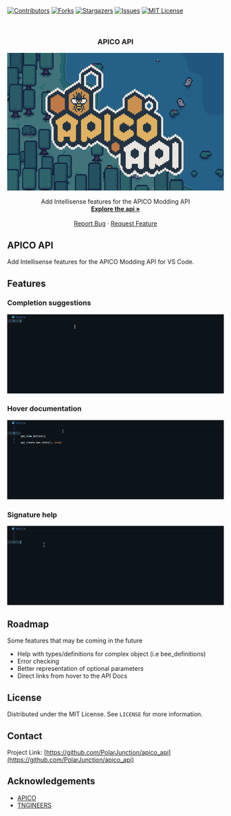 [![Contributors][contributors-shield]][contributors-url]
[![Forks][forks-shield]][forks-url]
[![Stargazers][stars-shield]][stars-url]
[![Issues][issues-shield]][issues-url]
[![MIT License][license-shield]][license-url]



<!-- PROJECT LOGO -->
<br />
<p align="center">
  <h3 align="center">APICO API</h3>
  
  <p align="center">
	<a href="https://github.com/PolarJunction/apico_api">
		<img src="https://github.com/PolarJunction/apico_api/raw/main/images/logo.png" alt="Logo" width="640" height="320">
	</a>
  </p>

  <p align="center">
    Add Intellisense features for the APICO Modding API
    <br />
    <a href="https://wiki.apico.buzz/wiki/Modding_API"><strong>Explore the api »</strong></a>
    <br />
    <br />
    <a href="https://github.com/PolarJunction/apico_api/issues">Report Bug</a>
    ·
    <a href="https://github.com/PolarJunction/apico_api/issues">Request Feature</a>
  </p>
</p>



<!-- ABOUT THE PROJECT -->
## APICO API

Add Intellisense features for the APICO Modding API for VS Code.

## Features

### Completion suggestions
![](https://github.com/PolarJunction/apico_api/raw/main/images/completion.gif)
<br />

### Hover documentation
![](https://github.com/PolarJunction/apico_api/raw/main/images/hover.gif)
<br />

### Signature help
![](https://github.com/PolarJunction/apico_api/raw/main/images/signature.gif)
<br />

## Roadmap

Some features that may be coming in the future
* Help with types/definitions for complex object (i.e bee_definitions)
* Error checking
* Better representation of optional parameters
* Direct links from hover to the API Docs

<!-- LICENSE -->
## License

Distributed under the MIT License. See `LICENSE` for more information.


<!-- CONTACT -->
## Contact

Project Link: [https://github.com/PolarJunction/apico_api](https://github.com/PolarJunction/apico_api)

<!-- ACKNOWLEDGEMENTS -->
## Acknowledgements

* [APICO](http://apico.buzz/)
* [TNGINEERS](https://twitter.com/TNgineers)


[contributors-shield]: https://img.shields.io/github/contributors/PolarJunction/apico_api
[contributors-url]: https://github.com/PolarJunction/apico_api/graphs/contributors
[forks-shield]: https://img.shields.io/github/forks/PolarJunction/apico_api
[forks-url]: https://github.com/PolarJunction/apico_api/network/members
[stars-shield]: https://img.shields.io/github/stars/PolarJunction/apico_api
[stars-url]: https://github.com/PolarJunction/apico_api/stargazers
[issues-shield]:https://img.shields.io/github/issues/PolarJunction/apico_api 
[issues-url]: https://github.com/PolarJunction/apico_api/issues
[license-shield]: https://img.shields.io/github/license/PolarJunction/apico_api
[license-url]: https://github.com/PolarJunction/apico_api/blob/master/LICENSE.txt